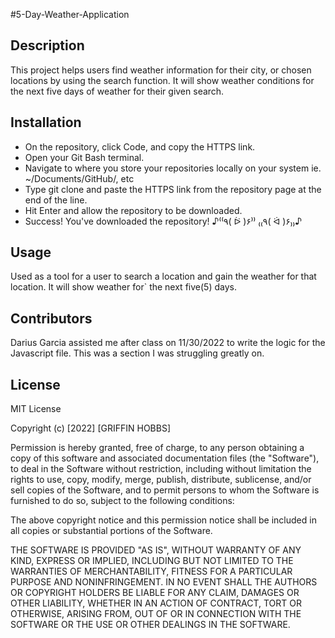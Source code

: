 #5-Day-Weather-Application

## Description

This project helps users find weather information for their city, or chosen locations by using the search function. It will show weather conditions for the next five days of weather for their given search.

## Installation

- On the repository, click Code, and copy the HTTPS link.
- Open your Git Bash terminal.
- Navigate to where you store your repositories locally on your system ie. ~/Documents/GitHub/, etc
- Type git clone and paste the HTTPS link from the repository page at the end of the line.
- Hit Enter and allow the repository to be downloaded.
- Success! You've downloaded the repository! ♪⁽⁽٩( ᐖ )۶⁾⁾ ₍₍٩( ᐛ )۶₎₎♪

## Usage

Used as a tool for a user to search a location and gain the weather for that location. It will show weather for` the next five(5) days.

## Contributors

Darius Garcia assisted me after class on 11/30/2022 to write the logic for the Javascript file. This was a section I was struggling greatly on.

## License

MIT License

Copyright (c) [2022] [GRIFFIN HOBBS]

Permission is hereby granted, free of charge, to any person obtaining a copy of this software and associated documentation files (the "Software"), to deal in the Software without restriction, including without limitation the rights to use, copy, modify, merge, publish, distribute, sublicense, and/or sell copies of the Software, and to permit persons to whom the Software is furnished to do so, subject to the following conditions:

The above copyright notice and this permission notice shall be included in all copies or substantial portions of the Software.

THE SOFTWARE IS PROVIDED "AS IS", WITHOUT WARRANTY OF ANY KIND, EXPRESS OR IMPLIED, INCLUDING BUT NOT LIMITED TO THE WARRANTIES OF MERCHANTABILITY, FITNESS FOR A PARTICULAR PURPOSE AND NONINFRINGEMENT. IN NO EVENT SHALL THE AUTHORS OR COPYRIGHT HOLDERS BE LIABLE FOR ANY CLAIM, DAMAGES OR OTHER LIABILITY, WHETHER IN AN ACTION OF CONTRACT, TORT OR OTHERWISE, ARISING FROM, OUT OF OR IN CONNECTION WITH THE SOFTWARE OR THE USE OR OTHER DEALINGS IN THE SOFTWARE.
